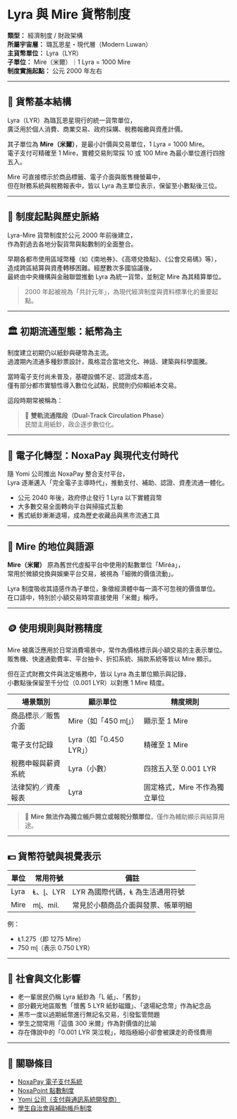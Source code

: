 # Lyra 與 Mire 貨幣制度

**類型：** 經濟制度 / 財政架構  
**所屬宇宙層：** 璐瓦恩星・現代層（Modern Luwan）  
**主貨幣單位：** Lyra（LYR）  
**子單位：** Mire（米爾）｜1 Lyra = 1000 Mire  
**制度實施起點：** 公元 2000 年左右  

---

## 💱 貨幣基本結構

Lyra（LYR）為璐瓦恩星現行的統一貨幣單位，  
廣泛用於個人消費、商業交易、政府採購、稅務報繳與資產計價。

其子單位為 **Mire（米爾）**，是最小計價與交易單位，1 Lyra = 1000 Mire。  
電子支付可精確至 1 Mire，實體交易則常採 10 或 100 Mire 為最小單位進行四捨五入。

Mire 可直接標示於商品標籤、電子介面與販售機螢幕中，  
但在財務系統與稅務報表中，皆以 Lyra 為主單位表示，保留至小數點後三位。

---

## 📅 制度起點與歷史脈絡

Lyra-Mire 貨幣制度於公元 2000 年前後建立，  
作為對過去各地分裂貨幣與點數制的全面整合。

早期各都市使用區域幣種（如《南地券》、《高塔兌換點》、《公會交易碼》等），  
造成跨區結算與資產轉移困難。經歷數次多國協議後，  
最終由中央機構與金融聯盟推動 Lyra 為統一貨幣，並制定 Mire 為其精算單位。

> 2000 年起被視為「共計元年」，為現代經濟制度與資料標準化的重要起點。

---

## 🏛️ 初期流通型態：紙幣為主

制度建立初期仍以紙鈔與硬幣為主流。  
過渡期內流通多種鈔票設計，風格混合當地文化、神話、建築與科學圖騰。

當時電子支付尚未普及，基礎設備不足、認證成本高，  
僅有部分都市實驗性導入數位化試點，民間則仍仰賴紙本交易。

這段時期常被稱為：

> 🔁 **雙軌流通階段（Dual-Track Circulation Phase）**  
> 民間主用紙鈔，政企逐步數位化。

---

## 📲 電子化轉型：NoxaPay 與現代支付時代

隨 Yomi 公司推出 NoxaPay 整合支付平台，  
Lyra 逐漸邁入「完全電子主導時代」，推動支付、補助、認證、資產流通一體化。

- 公元 2040 年後，政府停止發行 1 Lyra 以下實體貨幣  
- 大多數交易全面轉向平台與掃描式互動  
- 舊式紙鈔漸漸退場，成為歷史收藏品與黑市流通工具

---

## 💬 Mire 的地位與語源

**Mire（米爾）** 原為舊世代虛擬平台中使用的點數單位「Miréa」，  
常用於微額兌換與娛樂平台交易，被視為「細微的價值流動」。

Lyra 制度吸收其語感作為子單位，象徵經濟體中每一滴不可忽視的價值單位。  
在口語中，特別於小額交易時常直接使用「米爾」稱呼。

---

## 🪙 使用規則與財務精度

Mire 被廣泛應用於日常消費場景中，常作為價格標示與小額交易的主表示單位。  
販售機、快速通勤費率、平台抽卡、折扣系統、捐款系統等皆以 Mire 顯示。

但在正式財務文件與法定帳務中，皆以 Lyra 為主單位顯示與記錄，  
小數點後保留至千分位（0.001 LYR）以對應 1 Mire 精度。

| 場景類別 | 顯示單位 | 精度規則 |
|----------|-----------|-----------|
| 商品標示／販售介面 | Mire（如「450 mɭ」） | 顯示至 1 Mire |
| 電子支付記錄 | Lyra（如「0.450 LYR」） | 精確至 1 Mire |
| 稅務申報與薪資系統 | Lyra（小數） | 四捨五入至 0.001 LYR |
| 法律契約／資產報表 | Lyra | 固定格式，Mire 不作為獨立單位 |

> 🚫 **Mire 無法作為獨立帳戶開立或報稅分類單位**，僅作為輔助顯示與結算用途。

---

## 💵 貨幣符號與視覺表示

| 單位 | 常用符號 | 備註 |
|------|----------|------|
| Lyra | Ⱡ、ɭ、LYR | LYR 為國際代碼，Ⱡ 為生活通用符號 |
| Mire | mɭ、mil. | 常見於小額商品介面與發票、帳單明細 |

例：  
- Ⱡ1.275（即 1275 Mire）  
- 750 mɭ（表示 0.750 LYR）

---

## 🧬 社會與文化影響

- 老一輩居民仍稱 Lyra 紙鈔為「L 紙」、「舊鈔」
- 部分觀光地區販售「懷舊 5 LYR 紙鈔磁鐵」、「退場紀念幣」作為紀念品  
- 黑市一度以過期紙幣進行無記名交易，引發監管問題  
- 學生之間常用「這值 300 米爾」作為對價值的比喻  
- 存在傳說中的「0.001 LYR 哭泣稅」，暗指極細小卻會被課走的奇怪費用

---

## 🔗 關聯條目

- [NoxaPay 電子支付系統](./noxapay.md)
- [NoxaPoint 點數制度](./noxa_point.md)
- [Yomi 公司（支付與通訊系統開發商）](../organizations/yomi.md)
- [學生自治會與補助帳戶制度](../systems/student_government.md)
